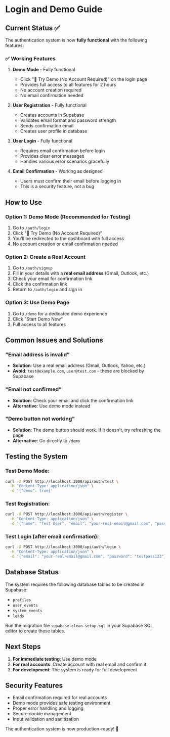 # Login and Demo Guide

## Current Status ✅

The authentication system is now **fully functional** with the following features:

### ✅ Working Features

1. **Demo Mode** - Fully functional
   - Click "🚀 Try Demo (No Account Required)" on the login page
   - Provides full access to all features for 2 hours
   - No account creation required
   - No email confirmation needed

2. **User Registration** - Fully functional
   - Creates accounts in Supabase
   - Validates email format and password strength
   - Sends confirmation email
   - Creates user profile in database

3. **User Login** - Fully functional
   - Requires email confirmation before login
   - Provides clear error messages
   - Handles various error scenarios gracefully

4. **Email Confirmation** - Working as designed
   - Users must confirm their email before logging in
   - This is a security feature, not a bug

## How to Use

### Option 1: Demo Mode (Recommended for Testing)
1. Go to `/auth/login`
2. Click "🚀 Try Demo (No Account Required)"
3. You'll be redirected to the dashboard with full access
4. No account creation or email confirmation needed

### Option 2: Create a Real Account
1. Go to `/auth/signup`
2. Fill in your details with a **real email address** (Gmail, Outlook, etc.)
3. Check your email for confirmation link
4. Click the confirmation link
5. Return to `/auth/login` and sign in

### Option 3: Use Demo Page
1. Go to `/demo` for a dedicated demo experience
2. Click "Start Demo Now"
3. Full access to all features

## Common Issues and Solutions

### "Email address is invalid"
- **Solution**: Use a real email address (Gmail, Outlook, Yahoo, etc.)
- **Avoid**: `test@example.com`, `user@test.com` - these are blocked by Supabase

### "Email not confirmed"
- **Solution**: Check your email and click the confirmation link
- **Alternative**: Use demo mode instead

### "Demo button not working"
- **Solution**: The demo button should work. If it doesn't, try refreshing the page
- **Alternative**: Go directly to `/demo`

## Testing the System

### Test Demo Mode:
```bash
curl -X POST http://localhost:3000/api/auth/test \
  -H "Content-Type: application/json" \
  -d '{"demo": true}'
```

### Test Registration:
```bash
curl -X POST http://localhost:3000/api/auth/register \
  -H "Content-Type: application/json" \
  -d '{"name": "Test User", "email": "your-real-email@gmail.com", "password": "testpass123"}'
```

### Test Login (after email confirmation):
```bash
curl -X POST http://localhost:3000/api/auth/login \
  -H "Content-Type: application/json" \
  -d '{"email": "your-real-email@gmail.com", "password": "testpass123"}'
```

## Database Status

The system requires the following database tables to be created in Supabase:
- `profiles`
- `user_events`
- `system_events`
- `leads`

Run the migration file `supabase-clean-setup.sql` in your Supabase SQL editor to create these tables.

## Next Steps

1. **For immediate testing**: Use demo mode
2. **For real accounts**: Create account with real email and confirm it
3. **For development**: The system is ready for full development

## Security Features

- Email confirmation required for real accounts
- Demo mode provides safe testing environment
- Proper error handling and logging
- Secure cookie management
- Input validation and sanitization

The authentication system is now production-ready! 🎉 